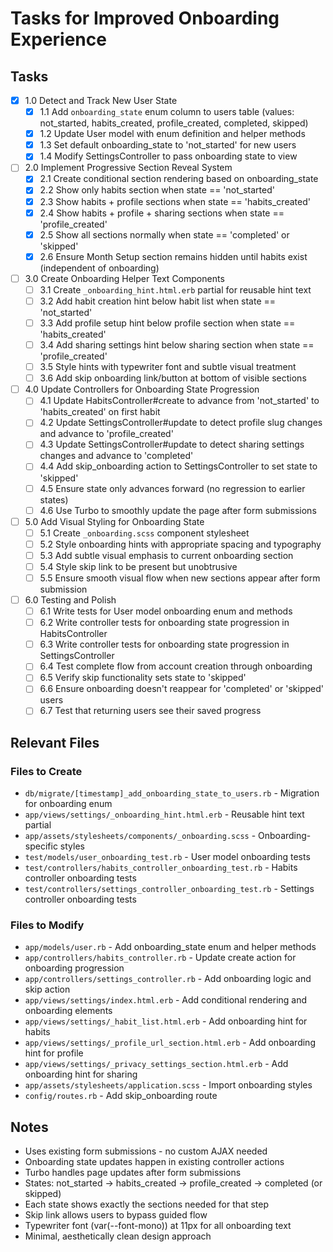 # Tasks for Improved Onboarding Experience

## Tasks

- [x] 1.0 Detect and Track New User State
  - [x] 1.1 Add `onboarding_state` enum column to users table (values: not_started, habits_created, profile_created, completed, skipped)
  - [x] 1.2 Update User model with enum definition and helper methods
  - [x] 1.3 Set default onboarding_state to 'not_started' for new users
  - [x] 1.4 Modify SettingsController to pass onboarding state to view
  
- [ ] 2.0 Implement Progressive Section Reveal System
  - [x] 2.1 Create conditional section rendering based on onboarding_state
  - [x] 2.2 Show only habits section when state == 'not_started'
  - [x] 2.3 Show habits + profile sections when state == 'habits_created'
  - [x] 2.4 Show habits + profile + sharing sections when state == 'profile_created'
  - [x] 2.5 Show all sections normally when state == 'completed' or 'skipped'
  - [x] 2.6 Ensure Month Setup section remains hidden until habits exist (independent of onboarding)
  
- [ ] 3.0 Create Onboarding Helper Text Components
  - [ ] 3.1 Create `_onboarding_hint.html.erb` partial for reusable hint text
  - [ ] 3.2 Add habit creation hint below habit list when state == 'not_started'
  - [ ] 3.3 Add profile setup hint below profile section when state == 'habits_created'
  - [ ] 3.4 Add sharing settings hint below sharing section when state == 'profile_created'
  - [ ] 3.5 Style hints with typewriter font and subtle visual treatment
  - [ ] 3.6 Add skip onboarding link/button at bottom of visible sections
  
- [ ] 4.0 Update Controllers for Onboarding State Progression
  - [ ] 4.1 Update HabitsController#create to advance from 'not_started' to 'habits_created' on first habit
  - [ ] 4.2 Update SettingsController#update to detect profile slug changes and advance to 'profile_created'
  - [ ] 4.3 Update SettingsController#update to detect sharing settings changes and advance to 'completed'
  - [ ] 4.4 Add skip_onboarding action to SettingsController to set state to 'skipped'
  - [ ] 4.5 Ensure state only advances forward (no regression to earlier states)
  - [ ] 4.6 Use Turbo to smoothly update the page after form submissions
  
- [ ] 5.0 Add Visual Styling for Onboarding State
  - [ ] 5.1 Create `_onboarding.scss` component stylesheet
  - [ ] 5.2 Style onboarding hints with appropriate spacing and typography
  - [ ] 5.3 Add subtle visual emphasis to current onboarding section
  - [ ] 5.4 Style skip link to be present but unobtrusive
  - [ ] 5.5 Ensure smooth visual flow when new sections appear after form submission
  
- [ ] 6.0 Testing and Polish
  - [ ] 6.1 Write tests for User model onboarding enum and methods
  - [ ] 6.2 Write controller tests for onboarding state progression in HabitsController
  - [ ] 6.3 Write controller tests for onboarding state progression in SettingsController
  - [ ] 6.4 Test complete flow from account creation through onboarding
  - [ ] 6.5 Verify skip functionality sets state to 'skipped'
  - [ ] 6.6 Ensure onboarding doesn't reappear for 'completed' or 'skipped' users
  - [ ] 6.7 Test that returning users see their saved progress

## Relevant Files

### Files to Create
- `db/migrate/[timestamp]_add_onboarding_state_to_users.rb` - Migration for onboarding enum
- `app/views/settings/_onboarding_hint.html.erb` - Reusable hint text partial
- `app/assets/stylesheets/components/_onboarding.scss` - Onboarding-specific styles
- `test/models/user_onboarding_test.rb` - User model onboarding tests
- `test/controllers/habits_controller_onboarding_test.rb` - Habits controller onboarding tests
- `test/controllers/settings_controller_onboarding_test.rb` - Settings controller onboarding tests

### Files to Modify
- `app/models/user.rb` - Add onboarding_state enum and helper methods
- `app/controllers/habits_controller.rb` - Update create action for onboarding progression
- `app/controllers/settings_controller.rb` - Add onboarding logic and skip action
- `app/views/settings/index.html.erb` - Add conditional rendering and onboarding elements
- `app/views/settings/_habit_list.html.erb` - Add onboarding hint for habits
- `app/views/settings/_profile_url_section.html.erb` - Add onboarding hint for profile
- `app/views/settings/_privacy_settings_section.html.erb` - Add onboarding hint for sharing
- `app/assets/stylesheets/application.scss` - Import onboarding styles
- `config/routes.rb` - Add skip_onboarding route

## Notes

- Uses existing form submissions - no custom AJAX needed
- Onboarding state updates happen in existing controller actions
- Turbo handles page updates after form submissions
- States: not_started → habits_created → profile_created → completed (or skipped)
- Each state shows exactly the sections needed for that step
- Skip link allows users to bypass guided flow
- Typewriter font (var(--font-mono)) at 11px for all onboarding text
- Minimal, aesthetically clean design approach